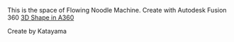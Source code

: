 This is the space of Flowing Noodle Machine.
Create with Autodesk Fusion 360
[3D Shape in A360 ](https://myhub.autodesk360.com/ue2969064/shares/public/SH7f1edQT22b515c761e52bbbeace77658ef?mode=embed&width=640px&height=480px)

Create by Katayama
